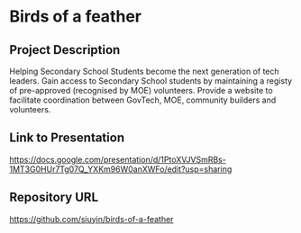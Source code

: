# Birds of a feather

## Project Description
Helping Secondary School Students become the next generation of tech leaders.
Gain access to Secondary School students by maintaining a registy of pre-approved (recognised by MOE) volunteers.
Provide a website to facilitate coordination between GovTech, MOE, community builders and volunteers.

## Link to Presentation

https://docs.google.com/presentation/d/1PtoXVJVSmRBs-1MT3G0HUr7Tg07Q_YXKm96W0anXWFo/edit?usp=sharing

## Repository URL

https://github.com/siuyin/birds-of-a-feather
